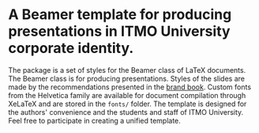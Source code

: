 # A Beamer template for producing presentations in ITMO University corporate identity.

The package is a set of styles for the Beamer class of LaTeX documents. The Beamer class is for producing presentations. Styles of the slides are made by the recommendations presented in the [brand book][brand_book]. Custom fonts from the Helvetica family are available for document compilation through XeLaTeX and are stored in the `fonts/` folder. The template is designed for the authors' convenience and the students and staff of ITMO University. Feel free to participate in creating a unified template. 

[brand_book]: https://itmo.ru/module/pdf_viewer/pdf_viewer.php?id=76